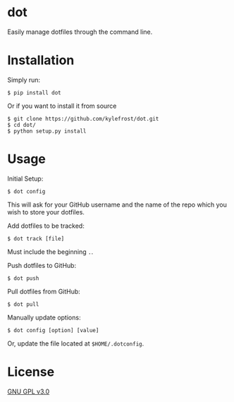 # dot

Easily manage dotfiles through the command line.


# Installation

Simply run:

    $ pip install dot
    
Or if you want to install it from source
    
    $ git clone https://github.com/kylefrost/dot.git
    $ cd dot/
    $ python setup.py install


# Usage

Initial Setup:

    $ dot config

This will ask for your GitHub username and the name of the repo which you wish to store your dotfiles.

Add dotfiles to be tracked:

    $ dot track [file]

Must include the beginning `.`.

Push dotfiles to GitHub:

    $ dot push

Pull dotfiles from GitHub:

    $ dot pull

Manually update options:

    $ dot config [option] [value]

Or, update the file located at `$HOME/.dotconfig`.

# License

[GNU GPL v3.0](LICENSE)
